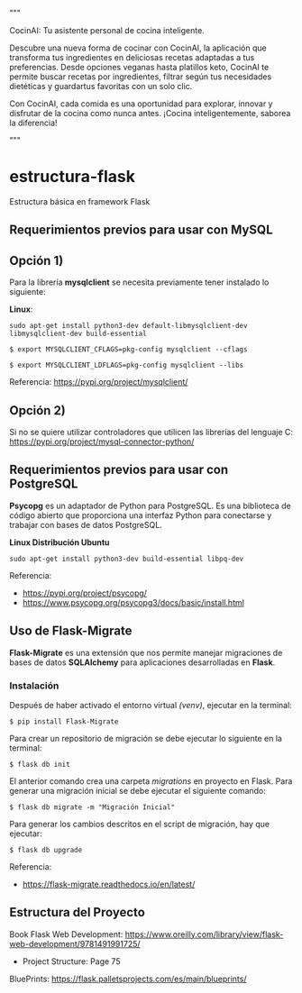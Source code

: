 """

CocinAI: Tu asistente personal de cocina inteligente.

Descubre una nueva forma de cocinar con CocinAI, la aplicación que 
transforma tus ingredientes en deliciosas recetas adaptadas a tus preferencias.
Desde opciones veganas hasta platillos keto, CocinAI te permite buscar recetas por 
ingredientes, filtrar según tus necesidades dietéticas y guardartus favoritas con un solo clic.

Con CocinAI, cada comida es una oportunidad para explorar, innovar y disfrutar 
de la cocina como nunca antes. ¡Cocina inteligentemente, saborea la diferencia!

"""

# estructura-flask
Estructura básica en framework Flask

## Requerimientos previos para usar con MySQL

## Opción 1)

 Para la librería **mysqlclient** se necesita previamente tener instalado lo siguiente:

**Linux**:

`sudo apt-get install python3-dev default-libmysqlclient-dev libmysqlclient-dev build-essential`

`$ export MYSQLCLIENT_CFLAGS=pkg-config mysqlclient --cflags`

`$ export MYSQLCLIENT_LDFLAGS=pkg-config mysqlclient --libs`

Referencia: https://pypi.org/project/mysqlclient/

## Opción 2)

Si no se quiere utilizar controladores que utilicen las librerías del lenguaje C:
https://pypi.org/project/mysql-connector-python/

## Requerimientos previos para usar con PostgreSQL
**Psycopg** es un adaptador de Python para PostgreSQL. Es una biblioteca de código abierto que proporciona una interfaz Python para conectarse y trabajar con bases de datos PostgreSQL.

**Linux Distribución Ubuntu**

`sudo apt-get install python3-dev build-essential libpq-dev`

Referencia:
- https://pypi.org/project/psycopg/
- https://www.psycopg.org/psycopg3/docs/basic/install.html

## Uso de Flask-Migrate
**Flask-Migrate** es una extensión que nos permite manejar migraciones de bases de datos **SQLAlchemy** para aplicaciones desarrolladas en **Flask**.

### Instalación
Después de haber activado el entorno virtual *(venv)*, ejecutar en la terminal:
 
`$ pip install Flask-Migrate`

Para crear un repositorio de migración se debe ejecutar lo siguiente en la terminal:

`$ flask db init`

El anterior comando crea una carpeta *migrations* en proyecto en Flask. Para generar una migración inicial se debe ejecutar el siguiente comando:

`$ flask db migrate -m "Migración Inicial"`

Para generar los cambios descritos en el script de migración, hay que ejecutar:
 
`$ flask db upgrade`

Referencia:
- https://flask-migrate.readthedocs.io/en/latest/

## Estructura del Proyecto
Book Flask Web Development: https://www.oreilly.com/library/view/flask-web-development/9781491991725/

- Project Structure: Page 75

BluePrints: https://flask.palletsprojects.com/es/main/blueprints/

